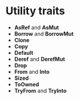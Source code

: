 # Utility traits

- **AsRef** and **AsMut**
- **Borrow** and **BorrowMut**
- **Clone**
- **Copy**
- **Default**
- **Deref** and **DerefMut**
- **Drop**
- **From** and **Into**
- **Sized**
- **ToOwned**
- **TryFrom** and **TryInto**
